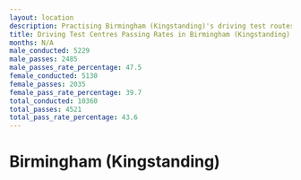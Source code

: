 ```yaml
---
layout: location
description: Practising Birmingham (Kingstanding)'s driving test routes will help you become more confident in your gear-changing abilities.
title: Driving Test Centres Passing Rates in Birmingham (Kingstanding)
months: N/A
male_conducted: 5229
male_passes: 2485
male_passes_rate_percentage: 47.5
female_conducted: 5130
female_passes: 2035
female_pass_rate_percentage: 39.7
total_conducted: 10360
total_passes: 4521
total_pass_rate_percentage: 43.6
---
```


# Birmingham (Kingstanding)

